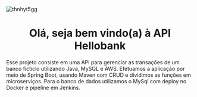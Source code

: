 ![thnhyt5gg](https://user-images.githubusercontent.com/93411167/190227934-0263c5bd-020e-4e47-9a68-ef7156268c15.png)

<h1 align="center" id="topo">Olá, seja bem vindo(a) à API Hellobank</h1>
Esse projeto consiste em uma API para gerenciar as transações de um banco fictício utilizando Java, MySQL e AWS. Efetuamos a aplicação por meio de Spring Boot, usando Maven com CRUD e dividimos as funções em microserviços. Para o banco de dados utilizamos o MySql com deploy no Docker e pipeline em Jenkins.
